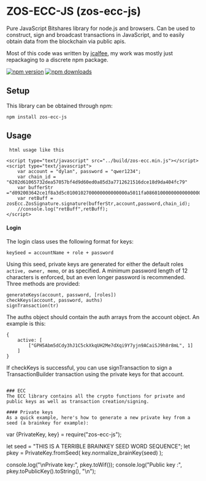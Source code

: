 # ZOS-ECC-JS (zos-ecc-js)

Pure JavaScript Bitshares library for node.js and browsers. Can be used to construct, sign and broadcast transactions in JavaScript, and to easily obtain data from the blockchain via public apis.

Most of this code was written by [jcalfee](https://github.com/jcalfee), my work was mostly just repackaging to a discrete npm package.

[![npm version](https://img.shields.io/npm/v/bitsharesjs.svg?style=flat-square)](https://www.npmjs.com/package/bitsharesjs)
[![npm downloads](https://img.shields.io/npm/dm/bitsharesjs.svg?style=flat-square)](https://www.npmjs.com/package/bitsharesjs)


## Setup

This library can be obtained through npm:
```
npm install zos-ecc-js
```

## Usage
```
 html usage like this
 
<script type="text/javascript" src="../build/zos-ecc.min.js"></script>
<script type="text/javascript">
    var account = "dylan", password = "qwer1234";
    var chain_id = "6202d61065732dea57057bf4d9d60ed0a85d3a7712621516dce18d9da404fc79"
    var bufferStr ="d092003642ce1f8a3d5c0100102700000000000000a5011fa08601000000000000000000"
    var retBuff = zosEcc.ZosSignature.signature(bufferStr,account,password,chain_id);
    //console.log("retBuff",retBuff);
</script>
```

#### Login
The login class uses the following format for keys:

```
keySeed = accountName + role + password
```

Using this seed, private keys are generated for either the default roles `active, owner, memo`, or as specified. A minimum password length of 12 characters is enforced, but an even longer password is recommended. Three methods are provided:

```
generateKeys(account, password, [roles])
checkKeys(account, password, auths)
signTransaction(tr)
```

The auths object should contain the auth arrays from the account object. An example is this:

```
{
    active: [
        ["GPH5Abm5dCdy3hJ1C5ckXkqUH2Me7dXqi9Y7yjn9ACaiSJ9h8r8mL", 1]
    ]
}
```

If checkKeys is successful, you can use signTransaction to sign a TransactionBuilder transaction using the private keys for that account.


```

### ECC
The ECC library contains all the crypto functions for private and public keys as well as transaction creation/signing.

#### Private keys
As a quick example, here's how to generate a new private key from a seed (a brainkey for example):

```
var {PrivateKey, key} = require("zos-ecc-js");

let seed = "THIS IS A TERRIBLE BRAINKEY SEED WORD SEQUENCE";
let pkey = PrivateKey.fromSeed( key.normalize_brainKey(seed) );

console.log("\nPrivate key:", pkey.toWif());
console.log("Public key :", pkey.toPublicKey().toString(), "\n");
```

